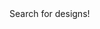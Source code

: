 <html lang="en">
<p1>Search for designs!</p1>
<head>
    <meta charset="UTF-8">
    <meta name="viewport" content="width=device-width, initial-scale=1.0">
    <title>Search Bar with Toggle Buttons</title>
    <style>
        .toggle-buttons {
            display: inline-block;
        }
        .toggle-buttons button {
            background-color: #ccc;
            border: none;
            color: black;
            padding: 10px 20px;
            text-align: center;
            text-decoration: none;
            display: inline-block;
            font-size: 16px;
            margin: 4px 2px;
            cursor: pointer;
            border-radius: 4px;
        }
        
        .toggle-buttons button.active {
            background-color: #007bff;
            color: white;
        }
    </style>
</head>
<body>
    <form action="#" method="get" onsubmit="return checkButton()">
        <input type="text" name="search" id="search" style="width: 400px;" placeholder="Enter your search term">
        <button type="submit">Search</button>
        <div class="toggle-buttons">
            <button id="publicBtn" type="button" onclick="toggleButtons('publicBtn')">Public</button>
            <button id="privateBtn" type="button" onclick="toggleButtons('privateBtn')">Private</button>
        </div>
    </form>
    <div id="tableContainer"></div>
    <script>
        var ian;
        function toggleButtons(activeButtonId) {
            var buttons = document.querySelectorAll('.toggle-buttons button');
            buttons.forEach(function(button) {
                if (button.id === activeButtonId) {
                    button.classList.add('active');
                } else {
                    button.classList.remove('active');
                }
            });
        }
        function checkButton() {
            var publicBtn = document.getElementById('publicBtn');
            var isPublicActive = publicBtn.classList.contains('active');
            if (isPublicActive) {
                ian = "public";
                getPublic();
            } else {
                ian = "private";
                getPrivate();
            }
            console.log(ian); // troubleshooting
            return false; // Prevent form submission for demonstration purposes
        }
        function getPublic() {
            // Making the GET request (public)
            fetch('http://127.0.0.1:8086/api/users/search')
                .then(response => {
                    if (!response.ok) {
                        throw new Error('Network response was not ok');
                    }
                    return response.json();
                })
                .then(data => {
                    console.log(data); // Handle the data returned from the server
                    displayDataInTable(data.Designs);
                })
                .catch(error => {
                    console.error('There was a problem with the fetch operation:', error);
                });
        }
//        function getAuthToken() {
            // Retrieve the authentication token from cookies
//            return document.cookie.replace(/(?:(?:^|.*;\s*)jwt\s*=\s*([^;]*).*$)|^.*$/, "$1");
//}
        function getPrivate() {
            // Making the GET request (private)
            // MUST UPDATE LATER!!!
            //
            //
            const authOptions = {
                mode: 'cors', // no-cors, *cors, same-origin
                credentials: 'include', // include, same-origin, omit
                headers: {
                    'Content-Type': 'application/json',
                },
                method: 'PUT', // Override the method property
            };
            fetch('http://127.0.0.1:8086/api/users/search', authOptions)
            .then(response => {
                // handle error response from Web API
                if (!response.ok) {
                    const errorMsg = 'there was a skill issue ' + response.status;
                    console.log(errorMsg);
                    return;
                }
                displayDataInTable(data.Designs);
            })
        }
        function displayDataInTable(data) {
            var tableContainer = document.getElementById('tableContainer');
            var tableHTML = '<table>';
            tableHTML += '<tr><th>Name</th><th>Content</th><th>Likes</th><th>Dislikes</th><th>Type</th></tr>';
            data.forEach(function(item) {
                tableHTML += '<tr>';
                tableHTML += '<td>' + item.Name + '</td>';
                tableHTML += '<td>' + (item.Content || '') + '</td>';
                tableHTML += '<td>' + item.Likes + '</td>';
                tableHTML += '<td>' + item.Dislikes + '</td>';
                tableHTML += '<td>' + item.Type + '</td>';
                tableHTML += '</tr>';
            });
            tableHTML += '</table>';
            tableContainer.innerHTML = tableHTML;
        }
        document.getElementById('search').addEventListener('keypress', function(e) {
            if (e.key === 'Enter') {
                checkButton();
            }
        });
    </script>